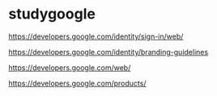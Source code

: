 # studygoogle

https://developers.google.com/identity/sign-in/web/

https://developers.google.com/identity/branding-guidelines

https://developers.google.com/web/

https://developers.google.com/products/

